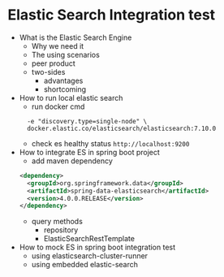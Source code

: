 # Elastic Search Integration test

* What is the Elastic Search Engine
  * Why we need it
  * The using scenarios
  * peer product
  * two-sides
    * advantages
    * shortcoming
* How to run local elastic search
  * run docker cmd 
  ```docker run -p 9200:9200 \
    -e "discovery.type=single-node" \
    docker.elastic.co/elasticsearch/elasticsearch:7.10.0
  ```
  * check es healthy status ``` http://localhost:9200 ```
* How to integrate ES in spring boot project
  * add maven dependency
  ```xml
  <dependency>
    <groupId>org.springframework.data</groupId>
    <artifactId>spring-data-elasticsearch</artifactId>
    <version>4.0.0.RELEASE</version>
  </dependency>
  ```
  * query methods
    * repository
    * ElasticSearchRestTemplate
* How to mock ES in spring boot integration test
  * using elasticsearch-cluster-runner
  * using embedded elastic-search